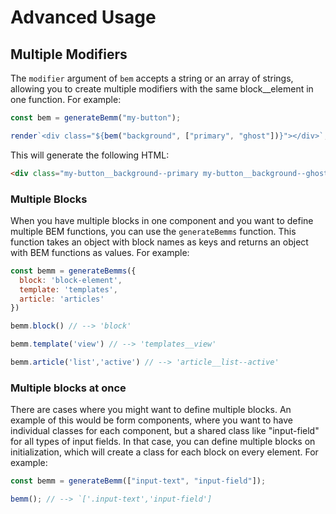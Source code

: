 # Advanced Usage

## Multiple Modifiers

The `modifier` argument of `bem` accepts a string or an array of strings, allowing you to create multiple modifiers with the same block\_\_element in one function. For example:

```js
const bem = generateBemm("my-button");

render`<div class="${bem("background", ["primary", "ghost"])}"></div>`;
```

This will generate the following HTML:


```html
<div class="my-button__background--primary my-button__background--ghost"></div>
```


### Multiple Blocks

When you have multiple blocks in one component and you want to define multiple BEM functions, you can use the `generateBemms` function. This function takes an object with block names as keys and returns an object with BEM functions as values. For example:

```js
const bemm = generateBemms({
  block: 'block-element',
  template: 'templates',
  article: 'articles'
})

bemm.block() // --> 'block'

bemm.template('view') // --> 'templates__view'

bemm.article('list','active') // --> 'article__list--active'

```

### Multiple blocks at once

There are cases where you might want to define multiple blocks. An example of this would be form components, where you want to have individual classes for each component, but a shared class like "input-field" for all types of input fields. In that case, you can define multiple blocks on initialization, which will create a class for each block on every element. For example:

```js
const bemm = generateBemm(["input-text", "input-field"]);

bemm(); // --> `['.input-text','input-field']
```

